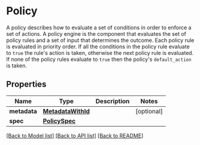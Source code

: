 # Policy

A policy describes how to evaluate a set of conditions in order to enforce a set of actions. A policy engine is the component that evaluates the set of policy rules and a set of input that determines the outcome. Each policy rule is evaluated in priority order. If all the conditions in the policy rule evaluate to `true` the rule's action is taken, otherwise the next policy rule is evaluated. If none of the policy rules evaluate to `true` then the policy's `default_action` is taken. 
## Properties
Name | Type | Description | Notes
------------ | ------------- | ------------- | -------------
**metadata** | [**MetadataWithId**](MetadataWithId.md) |  | [optional] 
**spec** | [**PolicySpec**](PolicySpec.md) |  | 

[[Back to Model list]](../README.md#documentation-for-models) [[Back to API list]](../README.md#documentation-for-api-endpoints) [[Back to README]](../README.md)


